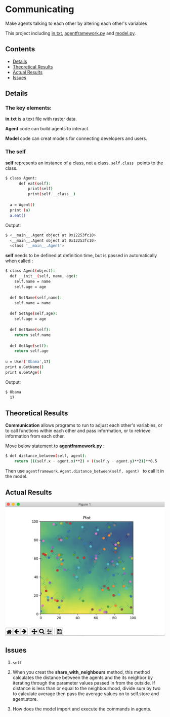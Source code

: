 # Communicating
Make agents talking to each other by altering each other's variables

This project including [in.txt](https://github.com/hahatori/Communicating/blob/master/in.txt), [agentframework.py](https://github.com/hahatori/Communicating/blob/master/agentframework.py) and [model.py](https://github.com/hahatori/Communicating/blob/master/model.py).

## Contents

- [Details](#details)
- [Theoretical Results](#theoretical-results)
- [Actual Results](#actual-results)
- [Issues](#issues)

## Details

### The key elements:

**in.txt** is a text file with raster data.

**Agent** code can build agents to interact.

**Model** code can creat models for connecting developers and users.

### The self 

**self** represents an instance of a class, not a class. ```self.class ``` points to the class.

```sh
$ class Agent:       
      def eat(self): 
          print(self)
          print(self.__class__)
      
  a = Agent() 
  print (a)
  a.eat()  
```
Output:

```sh
$ <__main__.Agent object at 0x12253fc10>
  <__main__.Agent object at 0x12253fc10>
  <class '__main__.Agent'>
```

**self** needs to be defined at definition time, but is passed in automatically when called :

```sh
$ class Agent(object): 
  def __init__(self, name, age): 
    self.name = name 
    self.age = age 
  
  def SetName(self,name): 
    self.name = name 
  
  def SetAge(self,age): 
    self.age = age 
  
  def GetName(self): 
    return self.name 
  
  def GetAge(self): 
    return self.age 
  
u = User('Obama',17) 
print u.GetName() 
print u.GetAge() 
```

Output:

```sh
$ Obama
  17
```

## Theoretical Results

**Communication** allows programs to run to adjust each other's variables, or to call functions within each other and pass information, or to retrieve information from each other.

Move below statement to **agentframework.py** :

```sh
$ def distance_between(self, agent):
    return (((self.x - agent.x)**2) + ((self.y - agent.y)**2))**0.5
```

Then use ```agentframework.Agent.distance_between(self, agent) ``` to call it in the model. 

## Actual Results

![Plot](https://github.com/hahatori/Python_Assignment1/blob/master/Communi.png)

## Issues

1. ```self``` 

2. When you creat the **share_with_neighbours** method, this method calculates the distance between the agents and the its neighbor by iterating through the parameter values passed in from the outside. If distance is less than or equal to the neighbourhood, divide sum by two to calculate average then pass the average values on to self.store and agent.store.

3. How does the model import and execute the commands in agents.



